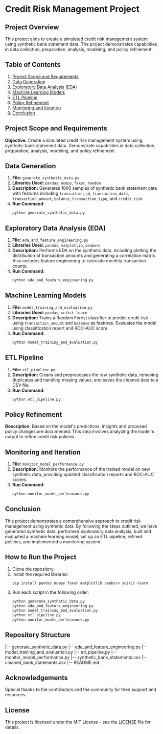 # Credit Risk Management Project

## Project Overview
This project aims to create a simulated credit risk management system using synthetic bank statement data. The project demonstrates capabilities in data collection, preparation, analysis, modeling, and policy refinement.

## Table of Contents
1. [Project Scope and Requirements](#project-scope-and-requirements)
2. [Data Generation](#data-generation)
3. [Exploratory Data Analysis (EDA)](#exploratory-data-analysis-eda)
4. [Machine Learning Models](#machine-learning-models)
5. [ETL Pipeline](#etl-pipeline)
6. [Policy Refinement](#policy-refinement)
7. [Monitoring and Iteration](#monitoring-and-iteration)
8. [Conclusion](#conclusion)

## Project Scope and Requirements
**Objective:** Create a simulated credit risk management system using synthetic bank statement data. Demonstrate capabilities in data collection, preparation, analysis, modeling, and policy refinement.

## Data Generation
1. **File:** `generate_synthetic_data.py`
2. **Libraries Used:** `pandas`, `numpy`, `faker`, `random`
3. **Description:** Generates 1000 samples of synthetic bank statement data with features including `transaction_id`, `transaction_date`, `transaction_amount`, `balance`, `transaction_type`, and `credit_risk`.
4. **Run Command:**
    ```sh
    python generate_synthetic_data.py
    ```

## Exploratory Data Analysis (EDA)
1. **File:** `eda_and_feature_engineering.py`
2. **Libraries Used:** `pandas`, `matplotlib`, `seaborn`
3. **Description:** Performs EDA on the synthetic data, including plotting the distribution of transaction amounts and generating a correlation matrix. Also includes feature engineering to calculate monthly transaction counts.
4. **Run Command:**
    ```sh
    python eda_and_feature_engineering.py
    ```

## Machine Learning Models
1. **File:** `model_training_and_evaluation.py`
2. **Libraries Used:** `pandas`, `scikit-learn`
3. **Description:** Trains a Random Forest classifier to predict credit risk using `transaction_amount` and `balance` as features. Evaluates the model using classification report and ROC-AUC score.
4. **Run Command:**
    ```sh
    python model_training_and_evaluation.py
    ```

## ETL Pipeline
1. **File:** `etl_pipeline.py`
2. **Description:** Cleans and preprocesses the raw synthetic data, removing duplicates and handling missing values, and saves the cleaned data to a CSV file.
3. **Run Command:**
    ```sh
    python etl_pipeline.py
    ```

## Policy Refinement
**Description:** Based on the model's predictions, insights and proposed policy changes are documented. This step involves analyzing the model's output to refine credit risk policies.

## Monitoring and Iteration
1. **File:** `monitor_model_performance.py`
2. **Description:** Monitors the performance of the trained model on new synthetic data, providing updated classification reports and ROC-AUC scores.
3. **Run Command:**
    ```sh
    python monitor_model_performance.py
    ```

## Conclusion
This project demonstrates a comprehensive approach to credit risk management using synthetic data. By following the steps outlined, we have generated synthetic data, performed exploratory data analysis, built and evaluated a machine learning model, set up an ETL pipeline, refined policies, and implemented a monitoring system. 

## How to Run the Project
1. Clone the repository.
2. Install the required libraries:
    ```sh
    pip install pandas numpy faker matplotlib seaborn scikit-learn
    ```
3. Run each script in the following order:
    ```sh
    python generate_synthetic_data.py
    python eda_and_feature_engineering.py
    python model_training_and_evaluation.py
    python etl_pipeline.py
    python monitor_model_performance.py
    ```

## Repository Structure
|-- generate_synthetic_data.py
|-- eda_and_feature_engineering.py
|-- model_training_and_evaluation.py
|-- etl_pipeline.py
|-- monitor_model_performance.py
|-- synthetic_bank_statements.csv
|-- cleaned_bank_statements.csv
|-- README.md

## Acknowledgements
Special thanks to the contributors and the community for their support and resources.

## License
This project is licensed under the MIT License - see the [LICENSE](LICENSE) file for details.

